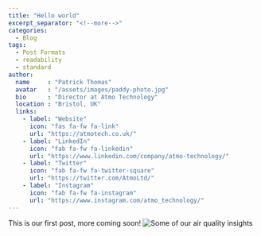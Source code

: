 ```yaml
---
title: "Hello world"
excerpt_separator: "<!--more-->"
categories:
  - Blog
tags:
  - Post Formats
  - readability
  - standard
author:
  name     : "Patrick Thomas"
  avatar   : "/assets/images/paddy-photo.jpg"
  bio      : "Director at Atmo Technology"
  location : "Bristol, UK"
  links:
    - label: "Website"
      icon: "fas fa-fw fa-link"
      url: "https://atmotech.co.uk/"
    - label: "LinkedIn"
      icon: "fab fa-fw fa-linkedin"
      url: "https://www.linkedin.com/company/atmo-technology/"
    - label: "Twitter"
      icon: "fab fa-fw fa-twitter-square"
      url: "https://twitter.com/AtmoLtd/"
    - label: "Instagram"
      icon: "fab fa-fw fa-instagram"
      url: "https://www.instagram.com/atmo_technology/"
---
```


This is our first post, more coming soon!
![Some of our air quality insights](/assets/example_graphs.jfif)